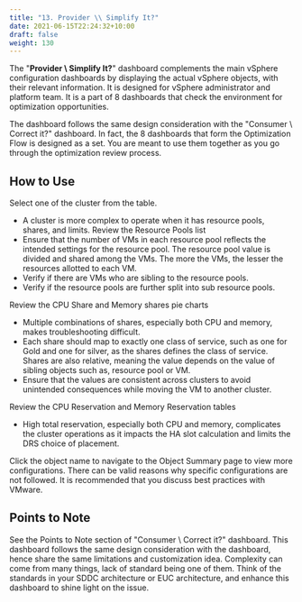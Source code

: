 ```yaml
---
title: "13. Provider \\ Simplify It?"
date: 2021-06-15T22:24:32+10:00
draft: false
weight: 130
---
```


The "**Provider \ Simplify It?**" dashboard complements the main vSphere configuration dashboards by displaying the actual vSphere objects, with their relevant information. It is designed for vSphere administrator and platform team. It is a part of 8 dashboards that check the environment for optimization opportunities. 

The dashboard follows the same design consideration with the "Consumer \ Correct it?" dashboard. In fact, the 8 dashboards that form the Optimization Flow is designed as a set. You are meant to use them together as you go through the optimization review process. 

## How to Use

Select one of the cluster from the table.
- A cluster is more complex to operate when it has resource pools, shares, and limits. 
Review the Resource Pools list
- Ensure that the number of VMs in each resource pool reflects the intended settings for the resource pool. The resource pool value is divided and shared among the VMs. The more the VMs, the lesser the resources allotted to each VM. 
- Verify if there are VMs who are sibling to the resource pools. 
- Verify if the resource pools are further split into sub resource pools. 

Review the CPU Share and Memory shares pie charts
- Multiple combinations of shares, especially both CPU and memory, makes troubleshooting difficult.
- Each share should map to exactly one class of service, such as one for Gold and one for silver, as the shares defines the class of service. Shares are also relative, meaning the value depends on the value of sibling objects such as, resource pool or VM. 
- Ensure that the values are consistent across clusters to avoid unintended consequences while moving the VM to another cluster.

Review the CPU Reservation and Memory Reservation tables
- High total reservation, especially both CPU and memory, complicates the cluster operations as it impacts the HA slot calculation and limits the DRS choice of placement.

Click the object name to navigate to the Object Summary page to view more configurations. There can be valid reasons why specific configurations are not followed. It is recommended that you discuss best practices with VMware.

## Points to Note

See the Points to Note section of "Consumer \ Correct it?" dashboard. This dashboard follows the same design consideration with the dashboard, hence share the same limitations and customization idea. 
Complexity can come from many things, lack of standard being one of them. Think of the standards in your SDDC architecture or EUC architecture, and enhance this dashboard to shine light on the issue.